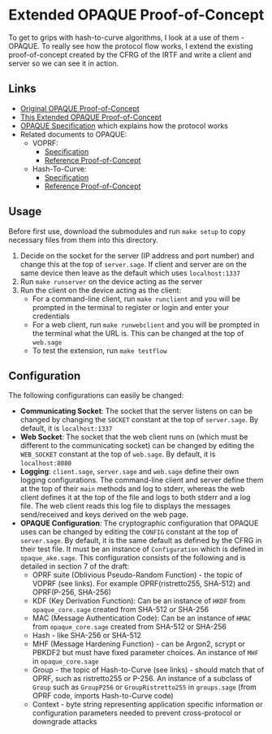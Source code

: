 # Extended OPAQUE Proof-of-Concept

To get to grips with hash-to-curve algorithms, I look at a use of them - OPAQUE. To really see how the protocol flow works, I extend the existing proof-of-concept created by the CFRG of the IRTF and write a client and server so we can see it in action.

## Links

- [Original OPAQUE Proof-of-Concept](https://github.com/cfrg/draft-irtf-cfrg-opaque/tree/master/poc)
- [This Extended OPAQUE Proof-of-Concept](https://github.com/jamesw1892/OPAQUE/tree/master/poc)
- [OPAQUE Specification](https://datatracker.ietf.org/doc/draft-irtf-cfrg-opaque/) which explains how the protocol works
- Related documents to OPAQUE:
    - VOPRF:
        - [Specification](https://datatracker.ietf.org/doc/draft-irtf-cfrg-voprf/)
        - [Reference Proof-of-Concept](https://github.com/cfrg/draft-irtf-cfrg-voprf/tree/master/poc)
    - Hash-To-Curve:
        - [Specification](https://datatracker.ietf.org/doc/draft-irtf-cfrg-hash-to-curve/)
        - [Reference Proof-of-Concept](https://github.com/cfrg/draft-irtf-cfrg-hash-to-curve/tree/master/poc)

## Usage

Before first use, download the submodules and run `make setup` to copy necessary files from them into this directory.

1. Decide on the socket for the server (IP address and port number) and change this at the top of `server.sage`. If client and server are on the same device then leave as the default which uses `localhost:1337`
1. Run `make runserver` on the device acting as the server
1. Run the client on the device acting as the client:
    - For a command-line client, run `make runclient` and you will be prompted in the terminal to register or login and enter your credentials
    - For a web client, run `make runwebclient` and you will be prompted in the terminal what the URL is. This can be changed at the top of `web.sage`
    - To test the extension, run `make testflow`

## Configuration

The following configurations can easily be changed:

- **Communicating Socket**: The socket that the server listens on can be changed by changing the `SOCKET` constant at the top of `server.sage`. By default, it is `localhost:1337`
- **Web Socket**: The socket that the web client runs on (which must be different to the communicating socket) can be changed by editing the `WEB_SOCKET` constant at the top of `web.sage`. By default, it is `localhost:8080`
- **Logging**: `client.sage`, `server.sage` and `web.sage` define their own logging configurations. The command-line client and server define them at the top of their `main` methods and log to stderr, whereas the web client defines it at the top of the file and logs to both stderr and a log file. The web client reads this log file to displays the messages send/received and keys derived on the web page.
- **OPAQUE Configuration**: The cryptographic configuration that OPAQUE uses can be changed by editing the `CONFIG` constant at the top of `server.sage`. By default, it is the same default as defined by the CFRG in their test file. It must be an instance of `Configuration` which is defined in `opaque_ake.sage`. This configuration consists of the following and is detailed in section 7 of the draft:
    - OPRF suite (Oblivious Pseudo-Random Function) - the topic of VOPRF (see links). For example OPRF(ristretto255, SHA-512) and OPRF(P-256, SHA-256)
    - KDF (Key Derivation Function): Can be an instance of `HKDF` from `opaque_core.sage` created from SHA-512 or SHA-256
    - MAC (Message Authentication Code): Can be an instance of `HMAC` from `opaque_core.sage` created from SHA-512 or SHA-256
    - Hash - like SHA-256 or SHA-512
    - MHF (Message Hardening Function) - can be Argon2, scrypt or PBKDF2 but must have fixed parameter choices. An instance of `MHF` in `opaque_core.sage`
    - Group - the topic of Hash-to-Curve (see links) - should match that of OPRF, such as ristretto255 or P-256. An instance of a subclass of `Group` such as `GroupP256` or `GroupRistretto255` in `groups.sage` (from OPRF code, imports Hash-to-Curve code)
    - Context - byte string representing application specific information or configuration parameters needed to prevent cross-protocol or downgrade attacks